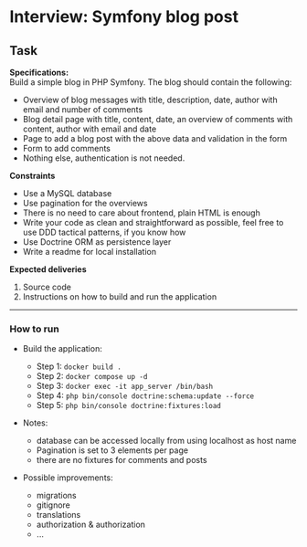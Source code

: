 # Interview: Symfony blog post

## Task
**Specifications:** <br />
Build a simple blog in PHP Symfony. The blog should contain the following:
- Overview of blog messages with title, description, date, author with email and number of comments
- Blog detail page with title, content, date, an overview of comments with content, author with email and date
- Page to add a blog post with the above data and validation in the form
- Form to add comments
- Nothing else, authentication is not needed.

**Constraints** <br />
- Use a MySQL database
- Use pagination for the overviews
- There is no need to care about frontend, plain HTML is enough
- Write your code as clean and straightforward as possible, feel free to use DDD tactical patterns, if you know how
- Use Doctrine ORM as persistence layer
- Write a readme for local installation

**Expected deliveries**
1. Source code
2. Instructions on how to build and run the application

_________

### How to run

- Build the application:
    - Step 1: `docker build .`
    - Step 2: `docker compose up -d`
    - Step 3: `docker exec -it app_server /bin/bash`
    - Step 4: `php bin/console doctrine:schema:update --force`
    - Step 5: `php bin/console doctrine:fixtures:load`


-  Notes: 
    - database can be accessed locally from using localhost as host name 
    - Pagination is set to 3 elements per page
    - there are no fixtures for comments and posts

   
-  Possible improvements:
    - migrations
    - gitignore
    - translations
    - authorization & authorization
    - ...